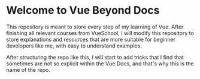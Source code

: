 # Welcome to Vue Beyond Docs

This repository is meant to store every step of my learning of Vue. After finishing all relevant courses from VueSchool, I will modify this repository to store explanations and resources that are more suitable for beginner developers like me, with easy to understand examples.

After structuring the repo like this, I will start to add tricks that I find that sometimes are not so explicit within the Vue Docs, and that's why this is the name of the repo.
